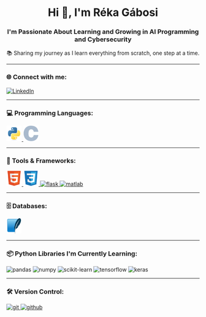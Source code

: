 <h1 align="center">Hi 👋, I'm Réka Gábosi</h1>
<h3 align="center">I'm Passionate About Learning and Growing in AI Programming and Cybersecurity</h3>

<p align="center">📚 Sharing my journey as I learn everything from scratch, one step at a time.</p>

---

### 🌐 Connect with me:
<p align="left">
  <a href="https://www.linkedin.com/in/r%C3%A9ka-g%C3%A1bosi-8490b8109/" target="blank">
    <img align="center" src="https://raw.githubusercontent.com/rahuldkjain/github-profile-readme-generator/master/src/images/icons/Social/linked-in-alt.svg" alt="LinkedIn" height="30" width="40" />
  </a>
</p>

---

### 💻 Programming Languages:
<p align="left">
  <a href="https://www.python.org" target="_blank" rel="noreferrer">
    <img src="https://raw.githubusercontent.com/devicons/devicon/master/icons/python/python-original.svg" alt="python" width="40" height="40"/>
  </a>
  <a href="https://en.wikipedia.org/wiki/C_(programming_language)" target="_blank" rel="noreferrer">
    <img src="https://raw.githubusercontent.com/devicons/devicon/master/icons/c/c-original.svg" alt="C" width="40" height="40"/>
  </a>
</p>

---

### 🎨 Tools & Frameworks:
<p align="left">
  <a href="https://developer.mozilla.org/en-US/docs/Web/HTML" target="_blank" rel="noreferrer">
    <img src="https://raw.githubusercontent.com/devicons/devicon/master/icons/html5/html5-original.svg" alt="html" width="40" height="40"/>
  </a>
  <a href="https://developer.mozilla.org/en-US/docs/Web/CSS" target="_blank" rel="noreferrer">
    <img src="https://raw.githubusercontent.com/devicons/devicon/master/icons/css3/css3-original.svg" alt="css" width="40" height="40"/>
  </a>
  <a href="https://flask.palletsprojects.com/" target="_blank" rel="noreferrer">
    <img src="https://raw.githubusercontent.com/rahuldkjain/github-profile-readme-generator/master/src/images/icons/Framework/flask.svg" alt="flask" width="40" height="52"/>
  </a>
  <a href="https://www.mathworks.com/products/matlab.html" target="_blank" rel="noreferrer">
    <img src="https://upload.wikimedia.org/wikipedia/commons/2/21/Matlab_Logo.png" alt="matlab" width="50" height="40"/>
  </a>
</p>

---

### 🗄️ Databases:
<p align="left">
  <a href="https://www.sqlite.org/" target="_blank" rel="noreferrer">
    <img src="https://raw.githubusercontent.com/devicons/devicon/master/icons/sqlite/sqlite-original.svg" alt="sqlite" width="40" height="40"/>
  </a>
</p>

---

### 📦 Python Libraries I'm Currently Learning:
<p align="left">
  <img src="https://upload.wikimedia.org/wikipedia/commons/e/ed/Pandas_logo.svg" alt="pandas" height="40"/>
  <img src="https://numpy.org/images/logo.svg" alt="numpy" height="40"/>
  <img src="https://scikit-learn.org/stable/_static/scikit-learn-logo-small.png" alt="scikit-learn" height="40"/>
  <img src="https://upload.wikimedia.org/wikipedia/commons/2/2d/Tensorflow_logo.svg" alt="tensorflow" height="40"/>
  <img src="https://upload.wikimedia.org/wikipedia/commons/a/ae/Keras_logo.svg" alt="keras" height="40"/>
</p>

---

### 🛠️ Version Control:
<p align="left">
  <a href="https://git-scm.com/" target="_blank" rel="noreferrer">
    <img src="https://git-scm.com/images/logos/downloads/Git-Icon-1788C.svg" alt="git" width="45" height="45"/>
  </a>
  <a href="https://github.com/" target="_blank" rel="noreferrer">
    <img src="https://static-00.iconduck.com/assets.00/github-icon-2048x1988-jzvzcf2t.png" alt="github" width="45" height="45"/>
  </a>
</p>